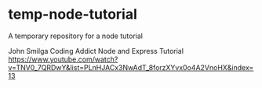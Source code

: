 # temp-node-tutorial
A temporary repository for a node tutorial

John Smilga Coding Addict Node and Express Tutorial
https://www.youtube.com/watch?v=TNV0_7QRDwY&list=PLnHJACx3NwAdT_8forzXYvx0o4A2VnoHX&index=13
